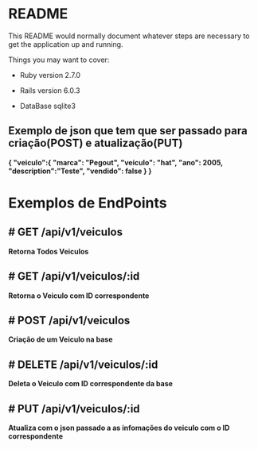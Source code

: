 # README

This README would normally document whatever steps are necessary to get the
application up and running.

Things you may want to cover:

* Ruby version 2.7.0

* Rails version 6.0.3

* DataBase sqlite3


## Exemplo de json que tem que ser passado para criação(POST) e atualização(PUT)


**{
	"veiculo":{
			"marca": "Pegout",
			"veiculo": "hat",
			"ano": 2005,
			"description":"Teste",
			"vendido": false
		}
}**

# Exemplos de EndPoints

## # GET /api/v1/veiculos

**Retorna Todos Veiculos**

## # GET /api/v1/veiculos/:id

**Retorna o Veiculo com ID correspondente**

## # POST /api/v1/veiculos

**Criação de um Veiculo na base**

## # DELETE /api/v1/veiculos/:id

**Deleta o Veiculo com ID correspondente da base**

## # PUT /api/v1/veiculos/:id

**Atualiza com o json passado a as infomações do veiculo com o ID correspondente**
